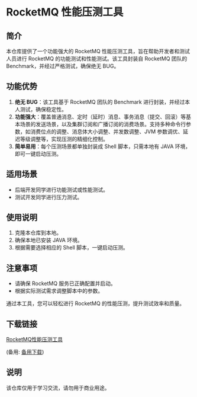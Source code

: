 # RocketMQ 性能压测工具

## 简介

本仓库提供了一个功能强大的 RocketMQ 性能压测工具，旨在帮助开发者和测试人员进行 RocketMQ 的功能测试和性能测试。该工具封装自 RocketMQ 团队的 Benchmark，并经过严格测试，确保绝无 BUG。

## 功能优势

1. **绝无 BUG**：该工具基于 RocketMQ 团队的 Benchmark 进行封装，并经过本人测试，确保稳定性。
2. **功能强大**：覆盖普通消息、定时（延时）消息、事务消息（提交、回滚）等基本场景的发送场景，以及集群订阅和广播订阅的消费场景。支持多种命令行参数，如消费位点的调整、消息体大小调整、并发数调整、JVM 参数调优、延迟等级调整等，实现压测的精细化控制。
3. **简单易用**：每个压测场景都单独封装成 Shell 脚本，只需本地有 JAVA 环境，即可一键启动压测。

## 适用场景

- 后端开发同学进行功能测试或性能测试。
- 测试开发同学进行压力测试。

## 使用说明

1. 克隆本仓库到本地。
2. 确保本地已安装 JAVA 环境。
3. 根据需要选择相应的 Shell 脚本，一键启动压测。

## 注意事项

- 请确保 RocketMQ 服务已正确配置并启动。
- 根据实际测试需求调整脚本中的参数。

通过本工具，您可以轻松进行 RocketMQ 的性能压测，提升测试效率和质量。

## 下载链接
[RocketMQ性能压测工具](https://pan.quark.cn/s/c113991f6676) 

(备用: [备用下载](https://pan.baidu.com/s/1fRfGMAVBUVdridJRfxwQ5g?pwd=1234))

## 说明

该仓库仅用于学习交流，请勿用于商业用途。
